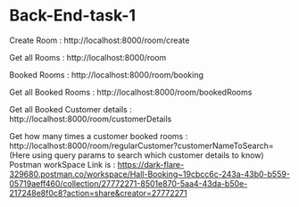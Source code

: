 # Back-End-task-1
Create Room : http://localhost:8000/room/create

Get all Rooms : http://localhost:8000/room

Booked Rooms : http://localhost:8000/room/booking

Get all Booked Rooms : http://localhost:8000/room/bookedRooms

Get all Booked Customer details : http://localhost:8000/room/customerDetails

Get how many times a customer booked rooms : http://localhost:8000/room/regularCustomer?customerNameToSearch= (Here using query params to search which customer details to know)
Postman workSpace Link is : https://dark-flare-329680.postman.co/workspace/Hall-Booking~19cbcc6c-243a-43b0-b559-05719aeff460/collection/27772271-8501e870-5aa4-43da-b50e-217248e8f0c8?action=share&creator=27772271
